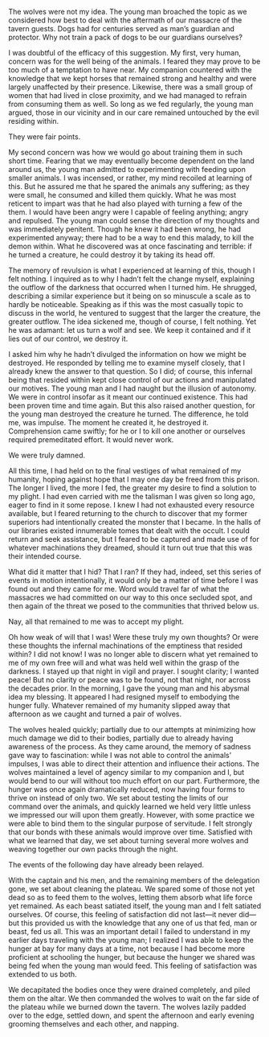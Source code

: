 The wolves were not my idea. The young man broached the topic as we considered how best to deal with the aftermath of our massacre of the tavern guests. Dogs had for centuries served as man’s guardian and protector. Why not train a pack of dogs to be our guardians ourselves?

I was doubtful of the efficacy of this suggestion. My first, very human, concern was for the well being of the animals. I feared they may prove to be too much of a temptation to have near. My companion countered with the knowledge that we kept horses that remained strong and healthy and were largely unaffected by their presence. Likewise, there was a small group of women that had lived in close proximity, and we had managed to refrain from consuming them as well. So long as we fed regularly, the young man argued, those in our vicinity and in our care remained untouched by the evil residing within.

They were fair points.

My second concern was how we would go about training them in such short time. Fearing that we may eventually become dependent on the land around us, the young man admitted to experimenting with feeding upon smaller animals. I was incensed, or rather, my mind recoiled at learning of this. But he assured me that he spared the animals any suffering; as they were small, he consumed and killed them quickly. What he was most reticent to impart was that he had also played with turning a few of the them. I would have been angry were I capable of feeling anything; angry and repulsed. The young man could sense the direction of my thoughts and was immediately penitent. Though he knew it had been wrong, he had experimented anyway; there had to be a way to end this malady, to kill the demon within. What he discovered was at once fascinating and terrible: if he turned a creature, he could destroy it by taking its head off.

The memory of revulsion is what I experienced at learning of this, though I felt nothing. I inquired as to why I hadn’t felt the change myself, explaining the outflow of the darkness that occurred when I turned him. He shrugged, describing a similar experience but it being on so minuscule a scale as to hardly be noticeable. Speaking as if this was the most casually topic to discuss in the world, he ventured to suggest that the larger the creature, the greater outflow. The idea sickened me, though of course, I felt nothing. Yet he was adamant: let us turn a wolf and see. We keep it contained and if it lies out of our control, we destroy it.

I asked him why he hadn’t divulged the information on how we might be destroyed. He responded by telling me to examine myself closely, that I already knew the answer to that question. So I did; of course, this infernal being that resided within kept close control of our actions and manipulated our motives. The young man and I had naught but the illusion of autonomy. We were in control insofar as it meant our continued existence. This had been proven time and time again. But this also raised another question, for the young man destroyed the creature he turned. The difference, he told me, was impulse. The moment he created it, he destroyed it. Comprehension came swiftly; for he or I to kill one another or ourselves required premeditated effort. It would never work.

We were truly damned.

All this time, I had held on to the final vestiges of what remained of my humanity, hoping against hope that I may one day be freed from this prison. The longer I lived, the more I fed, the greater my desire to find a solution to my plight. I had even carried with me the talisman I was given so long ago, eager to find in it some repose. I knew I had not exhausted every resource available, but I feared returning to the church to discover that my former superiors had intentionally created the monster that I became. In the halls of our libraries existed innumerable tomes that dealt with the occult. I could return and seek assistance, but I feared to be captured and made use of for whatever machinations they dreamed, should it turn out true that this was their intended course.

What did it matter that I hid? That I ran? If they had, indeed, set this series of events in motion intentionally, it would only be a matter of time before I was found out and they came for me. Word would travel far of what the massacres we had committed on our way to this once secluded spot, and then again of the threat we posed to the communities that thrived below us.

Nay, all that remained to me was to accept my plight.

Oh how weak of will that I was! Were these truly my own thoughts? Or were these thoughts the infernal machinations of the emptiness that resided within? I did not know! I was no longer able to discern what yet remained to me of my own free will and what was held well within the grasp of the darkness. I stayed up that night in vigil and prayer. I sought clarity; I wanted peace! But no clarity or peace was to be found, not that night, nor across the decades prior. In the morning, I gave the young man and his abysmal idea my blessing. It appeared I had resigned myself to embodying the hunger fully. Whatever remained of my humanity slipped away that afternoon as we caught and turned a pair of wolves.

The wolves healed quickly; partially due to our attempts at minimizing how much damage we did to their bodies, partially due to already having awareness of the process. As they came around, the memory of sadness gave way to fascination: while I was not able to control the animals’ impulses, I was able to direct their attention and influence their actions. The wolves maintained a level of agency similar to my companion and I, but would bend to our will without too much effort on our part. Furthermore, the hunger was once again dramatically reduced, now having four forms to thrive on instead of only two. We set about testing the limits of our command over the animals, and quickly learned we held very little unless we impressed our will upon them greatly. However, with some practice we were able to bind them to the singular purpose of servitude. I felt strongly that our bonds with these animals would improve over time. Satisfied with what we learned that day, we set about turning several more wolves and weaving together our own packs through the night.

The events of the following day have already been relayed.

With the captain and his men, and the remaining members of the delegation gone, we set about cleaning the plateau. We spared some of those not yet dead so as to feed them to the wolves, letting them absorb what life force yet remained. As each beast satiated itself, the young man and I felt satiated ourselves. Of course, this feeling of satisfaction did not last—it never did—but this provided us with the knowledge that any one of us that fed, man or beast, fed us all. This was an important detail I failed to understand in my earlier days traveling with the young man; I realized I was able to keep the hunger at bay for many days at a time, not because I had become more proficient at schooling the hunger, but because the hunger we shared was being fed when the young man would feed. This feeling of satisfaction was extended to us both.

We decapitated the bodies once they were drained completely, and piled them on the altar. We then commanded the wolves to wait on the far side of the plateau while we burned down the tavern. The wolves lazily padded over to the edge, settled down, and spent the afternoon and early evening grooming themselves and each other, and napping.